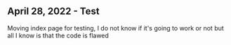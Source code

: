 ## April 28, 2022 - Test
Moving index page for testing, I do not know if it's going to work or not but all I know is that the code is flawed
